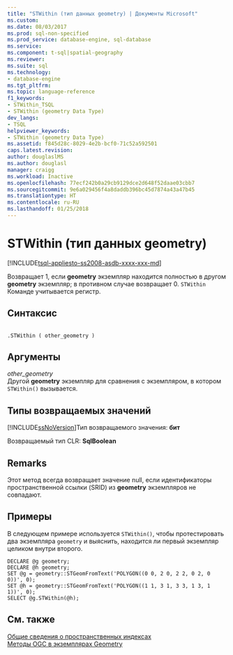 ```yaml
---
title: "STWithin (тип данных geometry) | Документы Microsoft"
ms.custom: 
ms.date: 08/03/2017
ms.prod: sql-non-specified
ms.prod_service: database-engine, sql-database
ms.service: 
ms.component: t-sql|spatial-geography
ms.reviewer: 
ms.suite: sql
ms.technology:
- database-engine
ms.tgt_pltfrm: 
ms.topic: language-reference
f1_keywords:
- STWithin_TSQL
- STWithin (geometry Data Type)
dev_langs:
- TSQL
helpviewer_keywords:
- STWithin (geometry Data Type)
ms.assetid: f845d28c-8029-4e2b-bcf0-71c52a592501
caps.latest.revision: 
author: douglaslMS
ms.author: douglasl
manager: craigg
ms.workload: Inactive
ms.openlocfilehash: 77ecf242b0a29cb9129dce2d648f52daae03cbb7
ms.sourcegitcommit: 9e6a029456f4a8daddb396bc45d7874a43a47b45
ms.translationtype: HT
ms.contentlocale: ru-RU
ms.lasthandoff: 01/25/2018
---
```

# <a name="stwithin-geometry-data-type"></a>STWithin (тип данных geometry)
[!INCLUDE[tsql-appliesto-ss2008-asdb-xxxx-xxx-md](../../includes/tsql-appliesto-ss2008-asdb-xxxx-xxx-md.md)]

Возвращает 1, если **geometry** экземпляр находится полностью в другом **geometry** экземпляр; в противном случае возвращает 0. `STWithin` Команде учитывается регистр.
  
## <a name="syntax"></a>Синтаксис  
  
```  
  
.STWithin ( other_geometry )  
```  
  
## <a name="arguments"></a>Аргументы  
 *other_geometry*  
 Другой **geometry** экземпляр для сравнения с экземпляром, в котором `STWithin()` вызывается.  
  
## <a name="return-types"></a>Типы возвращаемых значений  
 [!INCLUDE[ssNoVersion](../../includes/ssnoversion-md.md)]Тип возвращаемого значения: **бит**  
  
 Возвращаемый тип CLR: **SqlBoolean**  
  
## <a name="remarks"></a>Remarks  
 Этот метод всегда возвращает значение null, если идентификаторы пространственной ссылки (SRID) из **geometry** экземпляров не совпадают.
  
## <a name="examples"></a>Примеры  
 В следующем примере используется `STWithin()`, чтобы протестировать два экземпляра `geometry` и выяснить, находится ли первый экземпляр целиком внутри второго.  
  
```  
DECLARE @g geometry;  
DECLARE @h geometry;  
SET @g = geometry::STGeomFromText('POLYGON((0 0, 2 0, 2 2, 0 2, 0 0))', 0);  
SET @h = geometry::STGeomFromText('POLYGON((1 1, 3 1, 3 3, 1 3, 1 1))', 0);  
SELECT @g.STWithin(@h);  
```  
  
## <a name="see-also"></a>См. также  
 [Общие сведения о пространственных индексах](../../relational-databases/spatial/spatial-indexes-overview.md)   
 [Методы OGC в экземплярах Geometry](../../t-sql/spatial-geometry/ogc-methods-on-geometry-instances.md)  
  
  

